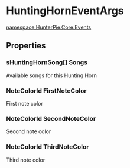 # HuntingHornEventArgs
<a href="?p=EventArgs/HunterPie.Core.Events.md"><ns>namespace HunterPie.Core.Events</ns></a>

## Properties

### <Type>sHuntingHornSong[]</Type> Songs

Available songs for this Hunting Horn
### <Type>NoteColorId</Type> FirstNoteColor

First note color
### <Type>NoteColorId</Type> SecondNoteColor

Second note color
### <Type>NoteColorId</Type> ThirdNoteColor

Third note color

